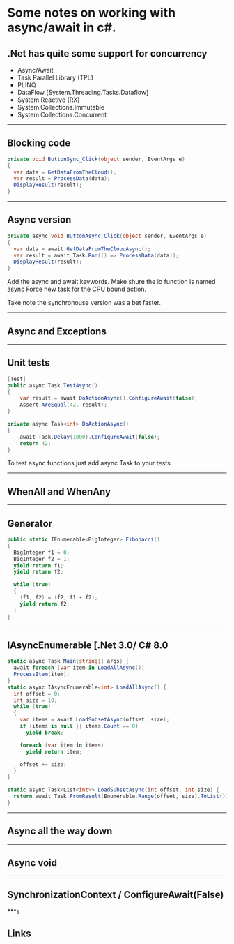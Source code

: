# Some notes on working with async/await in c#.

## .Net has quite some support for concurrency
- Async/Await
- Task Parallel Library (TPL)
- PLINQ
- DataFlow [System.Threading.Tasks.Dataflow]
- System.Reactive (RX)
- System.Collections.Immutable
- System.Collections.Concurrent

***

## Blocking code

``` c#
private void ButtonSync_Click(object sender, EventArgs e)
{
  var data = GetDataFromTheCloud();
  var result = ProcessData(data);
  DisplayResult(result);
}
```

***

## Async version

```C#
private async void ButtonAsync_Click(object sender, EventArgs e)
{
  var data = await GetDataFromTheCloudAsync();
  var result = await Task.Run(() => ProcessData(data));
  DisplayResult(result);
}
```

Add the async and await keywords.
Make shure the io function is named async
Force new task for the CPU bound action.

Take note the synchronouse version was a bet faster.

***

## Async and Exceptions

***

## Unit tests

```C#
[Test]
public async Task TestAsync()
{
    var result = await DoActionAsync().ConfigureAwait(false);
    Assert.AreEqual(42, result);
}

private async Task<int> DoActionAsync()
{
    await Task.Delay(1000).ConfigureAwait(false);
    return 42;
}
```

To test async functions just add async Task to your tests.


***

## WhenAll and WhenAny

***

## Generator
``` c#
public static IEnumerable<BigInteger> Fibonacci()
{
  BigInteger f1 = 0;
  BigInteger f2 = 1;
  yield return f1;
  yield return f2;

  while (true)
  {
    (f1, f2) = (f2, f1 + f2);
    yield return f2;
  }
}
```

***

## IAsyncEnumerable [.Net 3.0/ C# 8.0
``` c#
static async Task Main(string[] args) {
  await foreach (var item in LoadAllAsync())
  ProcessItem(item);
}
static async IAsyncEnumerable<int> LoadAllAsync() {
  int offset = 0;
  int size = 10;
  while (true)
  {
    var items = await LoadSubsetAsync(offset, size);
    if (items is null || items.Count == 0)
      yield break;

    foreach (var item in items)
      yield return item;

    offset += size;
  }
}

static async Task<List<int>> LoadSubsetAsync(int offset, int size) {
  return await Task.FromResult(Enumerable.Range(offset, size).ToList()).ConfigureAwait(false);
}
```
***

## Async all the way down


***

## Async void


***

## SynchronizationContext / ConfigureAwait(False)

***s

## Links



